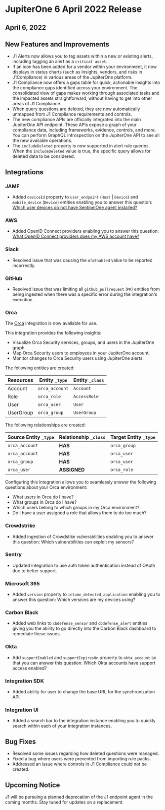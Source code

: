 # JupiterOne 6 April 2022 Release

## April 6, 2022

## New Features and Improvements

- J1 Alerts now allows you to tag assets within a new or existing alerts, including tagging an alert as a `critical asset`.
- If an icon has been added for a vendor within your environment, it now displays in status charts (such as Insights, vendors, and risks in J1Compliance) in various areas of the JupiterOne platform. 
- J1 Compliance now offers a gaps table for quick, actionable insights into the compliance gaps identified across your environment. The consolidated view of gaps makes working through associated tasks and the impacted assets straightforward, without having to get into other areas of J1 Compliance. 
- When query questions are deleted, they are now automatically unmapped from J1 Compliance requirements and controls. 
- The new compliance APIs are officially integrated into the main JupiterOne API endpoint. These APIs expose a graph of your compliance data, including frameworks, evidence, controls, and more. You can perform GraphQL introspection on the JupiterOne API to see all the new available operations.
- The `includeDeleted` property is now supported in alert rule queries. When the `includeDeleted` value is true, the specific query allows for deleted data to be considered.

## Integrations

### JAMF
- Added `deviceId` property to `user_endpoint` (`Host` | `Device`) and `mobile_device` (`Device`) entities enabling you to answer this question: [Which user devices do not have SentinelOne agent installed?](https://ask.us.jupiterone.io/question/fdcdd4efcb5b914808d87ab0939f9748efb188a6?integrations=sentinelone&tagFilter=all)

### AWS

- Added OpenID Connect providers enabling you to answer this question: [What OpenID Connect providers does my AWS account have?](https://ask.us.jupiterone.io/question/a886fe001e96eafe9aec6c288a656d6125ec8e21?search=what%20ope&tagFilter=all)

### Slack

- Resolved issue that was causing the `mfaEnabled` value to be reported incorrectly.

### GitHub

- Resolved issue that was limiting all `github_pullrequest` (`PR`) entities from being ingested when there was a specific error during the integration's execution.

### Orca

The [Orca](https://orcasecurity.io/) integration is now available for use. 

This integration provides the following insights:

- Visualize Orca Security services, groups, and users in the JupiterOne graph.
- Map Orca Security users to employees in your JupiterOne account.
- Monitor changes to Orca Security users using JupiterOne alerts.

The following entities are created:

| Resources | Entity `_type` | Entity `_class` |
| --------- | -------------- | --------------- |
| Account   | `orca_account` | `Account`       |
| Role      | `orca_role`    | `AccessRole`    |
| User      | `orca_user`    | `User`          |
| UserGroup | `orca_group`   | `UserGroup`     |

The following relationships are created:

| Source Entity `_type` | Relationship `_class` | Target Entity `_type` |
| --------------------- | --------------------- | --------------------- |
| `orca_account`        | **HAS**               | `orca_group`          |
| `orca_account`        | **HAS**               | `orca_user`           |
| `orca_group`          | **HAS**               | `orca_user`           |
| `orca_user`           | **ASSIGNED**          | `orca_role`           |

Configuring this integration allows you to seamlessly answer the following questions about your Orca environment:

- What users in Orca do I have?
- What groups in Orca do I have?
- Which users belong to which groups in my Orca environment?
- Do I have a user assigned a role that allows them to do too much?

### Crowdstrike

- Added ingestion of Crowdstike vulnerabilities enabling you to answer this question: Which vulnerabilities can exploit my sensors?

### Sentry

- Updated integration to use auth token authentication instead of OAuth due to better support. 

### Microsoft 365

- Added `version` property to `intune_detected_application` enabling you to answer this question: Which versions are my devices using?

### Carbon Black

- Added web links to `cbdefense_sensor` and `cbdefense_alert` entities giving you the ability to go directly into the Carbon Black dashboard to remediate these issues.

### Okta

- Add `supportEnabled` and `supportExpiresOn` property to `okta_account` so that you can answer this question: Which Okta accounts have support access enabled?

### Integration SDK

- Added ability for user to change the base URL for the synchronization API.

### Integration UI

- Added a search bar to the integration instance enabling you to quickly search within each of your integration instances.

## Bug Fixes

- Resolved some issues regarding how deleted questions were managed.
- Fixed a bug where users were prevented from importing rule packs.
- Addressed an issue where controls in J1 Compliance could not be created.


## Upcoming Notice

J1 will be pursuing a planned deprecation of the J1 endpoint agent in the coming months. Stay tuned for updates on a replacement.
